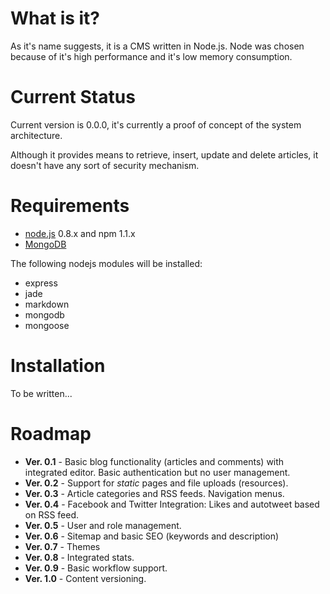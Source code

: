 # What is it?

As it's name suggests, it is a CMS written in Node.js.  Node was chosen because of it's high performance and it's low memory consumption.

# Current Status

Current version is 0.0.0, it's currently a proof of concept of the system architecture.

Although it provides means to retrieve, insert, update and delete articles, it doesn't have any sort of security mechanism.

# Requirements

* [node.js](http://www.nodejs.org) 0.8.x and npm 1.1.x
* [MongoDB](http://www.mongodb.org)

The following nodejs modules will be installed:

* express
* jade
* markdown
* mongodb
* mongoose

# Installation

To be written...

# Roadmap

* **Ver. 0.1** - Basic blog functionality (articles and comments) with integrated editor.  Basic authentication but no user management.
* **Ver. 0.2** - Support for *static* pages and file uploads (resources).
* **Ver. 0.3** - Article categories and RSS feeds.  Navigation menus.
* **Ver. 0.4** - Facebook and Twitter Integration: Likes and autotweet based on RSS feed.
* **Ver. 0.5** - User and role management.
* **Ver. 0.6** - Sitemap and basic SEO (keywords and description)
* **Ver. 0.7** - Themes
* **Ver. 0.8** - Integrated stats.
* **Ver. 0.9** - Basic workflow support.
* **Ver. 1.0** - Content versioning.